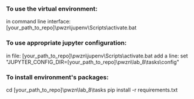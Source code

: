 ### To use the virtual environment:
in command line interface:
[your_path_to_repo]\pwzn\jupenv\Scripts\activate.bat

### To use appropriate jupyter configuration:
in file:
[your_path_to_repo]\pwzn\jupenv\Scripts\activate.bat
add a line:
set "JUPYTER_CONFIG_DIR=[your_path_to_repo]\pwzn\lab_8\tasks\config"

### To install environment's packages:
cd [your_path_to_repo]\pwzn\lab_8\tasks
pip install -r requirements.txt
